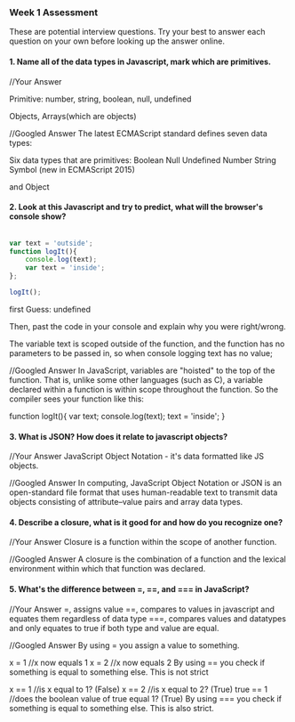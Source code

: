 ### Week 1 Assessment

These are potential interview questions. Try your best to answer each question on your own before looking up the answer online.

#### 1. Name all of the data types in Javascript, mark which are primitives.

  //Your Answer

  Primitive: number, string, boolean, null, undefined

  Objects, Arrays(which are objects)

  //Googled Answer
  The latest ECMAScript standard defines seven data types:

  Six data types that are primitives:
    Boolean
    Null
    Undefined
    Number
    String
    Symbol (new in ECMAScript 2015)

  and Object


#### 2. Look at this Javascript and try to predict, what will the browser's console show?

``` javascript

var text = 'outside';
function logIt(){
    console.log(text);
    var text = 'inside';
};

logIt();

```

first Guess: undefined

Then, past the code in your console and explain why you were right/wrong.

The variable text is scoped outside of the function, and the function has no parameters to be passed in, so when console logging text has no value;

//Googled Answer
In JavaScript, variables are "hoisted" to the top of the function. That is, unlike some other languages (such as C), a variable declared within a function is within scope throughout the function. So the compiler sees your function like this:

function logIt(){
    var text;
    console.log(text);
    text = 'inside';
}


#### 3. What is JSON? How does it relate to javascript objects?

  //Your Answer
  JavaScript Object Notation - it's data formatted like JS objects.


  //Googled Answer
  In computing, JavaScript Object Notation or JSON is an open-standard file format that uses human-readable text to transmit data objects consisting of attribute–value pairs and array data types.


#### 4. Describe a closure, what is it good for and how do you recognize one?

  //Your Answer
  Closure is a function within the scope of another function. 


  //Googled Answer
  A closure is the combination of a function and the lexical environment within which that function was declared.

#### 5. What's the difference between =, ==, and === in JavaScript?

  //Your Answer
  =, assigns value
  ==, compares to values in javascript and equates them regardless of data type
  ===, compares values and datatypes and only equates to true if both type and value are equal.


  //Googled Answer
  By using = you assign a value to something.

  x = 1 //x now equals 1
  x = 2 //x now equals 2
  By using == you check if something is equal to something else. This is not strict

  x == 1 //is x equal to 1? (False)
  x == 2 //is x equal to 2? (True)
  true == 1 //does the boolean value of true equal 1? (True)
  By using === you check if something is equal to something else. This is also strict.
